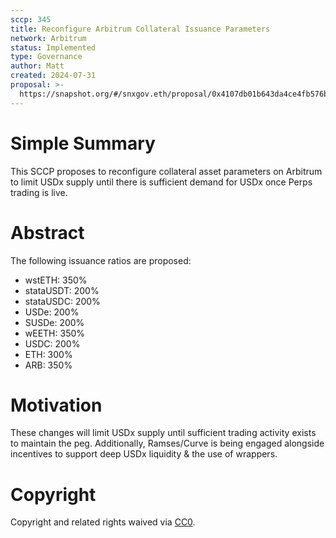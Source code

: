 ```yaml
---
sccp: 345
title: Reconfigure Arbitrum Collateral Issuance Parameters 
network: Arbitrum
status: Implemented
type: Governance
author: Matt
created: 2024-07-31
proposal: >-
  https://snapshot.org/#/snxgov.eth/proposal/0x4107db01b643da4ce4fb576b26ba642affc6ebab9af325daca4f879d0b57f111
---
```


# Simple Summary
This SCCP proposes to reconfigure collateral asset parameters on Arbitrum to limit USDx supply until there is sufficient demand for USDx once Perps trading is live.

# Abstract
The following issuance ratios are proposed:

- wstETH: 350%
- stataUSDT: 200%
- stataUSDC: 200%
- USDe: 200%
- SUSDe: 200% 
- wEETH: 350%
- USDC: 200%
- ETH: 300%
- ARB: 350%

# Motivation
These changes will limit USDx supply until sufficient trading activity exists to maintain the peg. Additionally, Ramses/Curve is being engaged alongside incentives to support deep USDx liquidity & the use of wrappers.

# Copyright
Copyright and related rights waived via [CC0](https://creativecommons.org/publicdomain/zero/1.0/).
